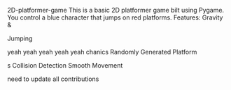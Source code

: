 


 2D-platformer-game
This is a basic 2D platformer game 
bilt using Pygame. You control a blue 
character that jumps on red platforms.
Features: Gravity &amp;




Jumping

yeah yeah yeah yeah yeah
chanics Randomly Generated Platform


s Collision Detection  Smooth Movement





need  to update all contributions 



 